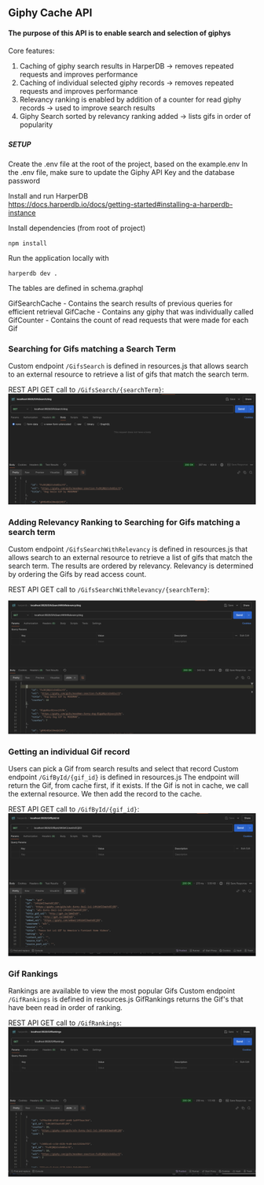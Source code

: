 ## Giphy Cache API 

#### The purpose of this API is to enable search and selection of giphys
Core features:
1. Caching of giphy search results in HarperDB -> removes repeated requests and improves performance 
2. Caching of individual selected giphy records -> removes repeated requests and improves performance
3. Relevancy ranking is enabled by addition of a counter for read giphy records -> used to improve search results
4. Giphy Search sorted by relevancy ranking added -> lists gifs in order of popularity
###
##### SETUP
Create the .env file at the root of the project, based on the example.env
In the .env file, make sure to update the Giphy API Key and the database password

Install and run HarperDB  
https://docs.harperdb.io/docs/getting-started#installing-a-harperdb-instance

Install dependencies (from root of project) 
```
npm install
```

Run the application locally with
```
harperdb dev .
```

The tables are defined in schema.graphql 

GifSearchCache - Contains the search results of previous queries for efficient retrieval
GifCache - Contains any giphy that was individually called
GifCounter - Contains the count of read requests that were made for each Gif

### Searching for Gifs matching a Search Term
Custom endpoint `/GifsSearch` is defined in resources.js 
that allows search to an external resource to retrieve a list of gifs that match the search term.

REST API GET call to `/GifsSearch/{searchTerm}`:
![GifSearch.png](./resources%2FGifSearch.png)
### Adding Relevancy Ranking to Searching for Gifs matching a search term
Custom endpoint `/GifsSearchWithRelevancy` is defined in resources.js
that allows search to an external resource to retrieve a list of gifs that match the search term.
The results are ordered by relevancy. 
Relevancy is determined by ordering the Gifs by read access count.

REST API GET call to `/GifsSearchWithRelevancy/{searchTerm}`:

![resources/GifSearchWithRelevancy.png](./resources%2FGifSearchWithRelevancy.png)

### Getting an individual Gif record
Users can pick a Gif from search results and select that record 
Custom endpoint `/GifById/{gif_id}` is defined in resources.js
The endpoint will return the Gif, from cache first, if it exists. 
If the Gif is not in cache, we call the external resource. 
We then add the record to the cache. 

REST API GET call to `/GifById/{gif_id}`:
![resources/gifById.png](./resources%2FGifById.png)

### Gif Rankings
Rankings are available to view the most popular Gifs
Custom endpoint `/GifRankings` is defined in resources.js
GifRankings returns the Gif's that have been read in 
order of ranking.

REST API GET call to `/GifRankings`:
![resources/gifRankings.png](./resources%2FGifRankings.png)





